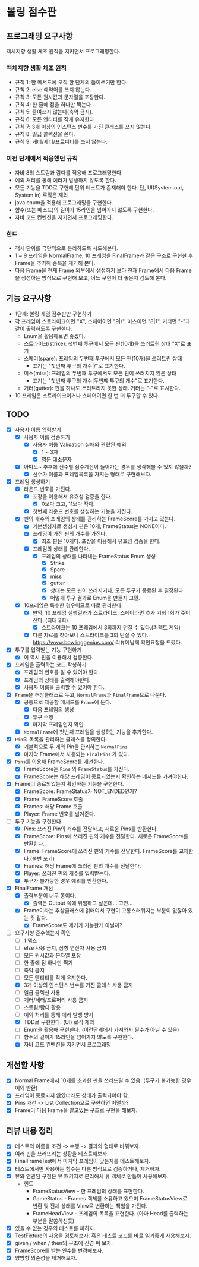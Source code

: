 # 볼링 점수판

## 프로그래밍 요구사항

객체지향 생활 체조 원칙을 지키면서 프로그래밍한다.

### 객체지향 생활 체조 원칙

- 규칙 1: 한 메서드에 오직 한 단계의 들여쓰기만 한다.
- 규칙 2: else 예약어를 쓰지 않는다.
- 규칙 3: 모든 원시값과 문자열을 포장한다.
- 규칙 4: 한 줄에 점을 하나만 찍는다.
- 규칙 5: 줄여쓰지 않는다(축약 금지).
- 규칙 6: 모든 엔티티를 작게 유지한다.
- 규칙 7: 3개 이상의 인스턴스 변수를 가진 클래스를 쓰지 않는다.
- 규칙 8: 일급 콜렉션을 쓴다.
- 규칙 9: 게터/세터/프로퍼티를 쓰지 않는다.

### 이전 단계에서 적용했던 규칙

- 자바 8의 스트림과 람다를 적용해 프로그래밍한다.
- 예외 처리를 통해 에러가 발생하지 않도록 한다.
- 모든 기능을 TDD로 구현해 단위 테스트가 존재해야 한다. 단, UI(System.out, System.in) 로직은 제외
- java enum을 적용해 프로그래밍을 구현한다.
- 함수(또는 메소드)의 길이가 15라인을 넘어가지 않도록 구현한다.
- 자바 코드 컨벤션을 지키면서 프로그래밍한다.

### 힌트

- 객체 단위를 극단적으로 분리하도록 시도해본다.
- 1 ~ 9 프레임을 NormalFrame, 10 프레임을 FinalFrame과 같은 구조로 구현한 후 Frame을 추가해 중복을 제거해 본다.
- 다음 Frame을 현재 Frame 외부에서 생성하기 보다 현재 Frame에서 다음 Frame을 생성하는 방식으로 구현해 보고, 어느 구현이 더 좋은지 검토해 본다.

## 기능 요구사항

- 1단계: 볼링 게임 점수판만 구현하기
- 각 프레임이 스트라이크이면 "X", 스페어이면 "9|/", 미스이면 "8|1", 거터면 "-"과 같이 출력하도록 구현한다.
    - Enum을 활용해보면 좋겠다.
    - 스트라이크(strike): 첫번째 투구에서 모든 핀(10개)을 쓰러트린 상태 "X"로 표기
    - 스페어(spare): 프레임의 두번째 투구에서 모든 핀(10개)을 쓰러트린 상태
        - 표기는 "첫번째 투구의 개수|/"로 표기한다.
    - 미스(miss): 프레임의 두번째 투구에서도 모든 핀이 쓰러지지 않은 상태
        - 표기는 "첫번째 투구의 개수|두번쨰 투구의 개수"로 표기한다.
    - 거터(gutter): 핀을 하나도 쓰러트리지 못한 상태. 거터는 "-"로 표시한다.
- 10 프레임은 스트라이크이거나 스페어이면 한 번 더 투구할 수 있다.

## TODO

- [x] 사용자 이름 입력받기
    - [x] 사용자 이름 검증하기
        - [x] 사용자 이름 Validation 실패와 관련된 예외
            - [x] 1 ~ 3자
            - [x] 영문 대소문자
    - [x] 아마도~ 추후에 선수별 점수계산이 들어가는 경우를 생각해볼 수 있지 않을까?
        - [x] 선수가 이름과 프레임목록을 가지는 형태로 구현해보자.
- [x] 프레임 생성하기
    - [x] 라운드 번호를 가진다.
        - [x] 포장을 이용해서 유효성 검증을 한다.
            - [x] 0보다 크고, 11보다 작다.
        - [x] 첫번째 라운드 번호를 생성하는 기능을 가진다.
    - [x] 핀의 개수와 프레임의 상태를 관리하는 FrameScore를 가지고 있는다.
        - [x] 기본생성자로 생성시 핀은 10개, FrameStatus는 NONE이다.
        - [x] 프레임이 가진 핀의 개수를 가진다.
            - [x] 최초 핀은 10개다. 포장을 이용해서 유효성 검증을 한다.
        - [x] 프레임의 상태를 관리한다.
            - [x] 프레임의 상태를 나타내는 FrameStatus Enum 생성
                - [x] Strike
                - [x] Spare
                - [x] miss
                - [x] gutter
                - [x] 상태는 모든 핀이 쓰러지거나, 모든 투구가 종료된 후 결정된다.
                - [x] 어떻게 투구 결과로 Enum을 만들지 고민.
    - [x] 10프레임은 특수한 경우이므로 따로 관리한다.
        - [x] 만약, 10 프레임 실행결과가 스트라이크, 스페어라면 추가 기회 1회가 주어진다. (최대 2회)
            - [x] 스트라이크는 10 프레임에서 3회까지 던질 수 있다.(퍼펙트 게임)
        - [x] 다른 자료를 찾아보니 스트라이크를 3회 던질 수 있다. <https://www.bowlinggenius.com/> 리뷰어님께 확인요청을 드렸다.
- [x] 투구를 입력받는 기능 구현하기
    - [x] 이 역시 핀을 이용해서 검증한다.
- [x] 프레임을 출력하는 코드 작성하기
    - [x] 프레임의 번호를 알 수 있어야 한다.
    - [x] 프레임의 상태를 출력해야한다.
    - [x] 사용자 이름을 출력할 수 있어야 한다.
- [x] `Frame`을 추상클래스로 두고, `NormalFrame`과 `FinalFrame`으로 나눈다.
    - [x] 공통으로 제공할 메서드를 `Frame`에 둔다.
        - [x] 다음 프레임의 생성
        - [x] 투구 수행
        - [x] 마지막 프레임인지 확인
    - [x] `NormalFrame`에 첫번째 프레임을 생성하는 기능을 추가한다.
- [x] `Pin`의 목록을 관리하는 클래스를 정의한다.
    - [x] 기본적으로 두 개의 Pin을 관리하는 `NormalPins`
    - [x] 마지막 Frame에서 사용되는 `FinalPins` 가 있다.
- [x] `Pins`를 이용해 FrameScore를 개선한다.
    - [x] FrameScore는 `Pins` 와 `FrameStatus`를 가진다.
    - [x] FrameScore는 해당 프레임이 종료되었는지 확인하는 메서드를 가져야한다.
- [x] Frame이 종료되었는지 확인하는 기능을 구현한다.
    - [x] FrameScore: FrameStatus가 NOT_ENDED인가?
    - [x] Frame: FrameScore 호출
    - [x] Frames: 해당 Frame 호출
    - [x] Player: Frame 번호를 넘겨준다.
- [ ] 투구 기능을 구현한다.
    - [x] Pins: 쓰러진 Pin의 개수를 전달하고, 새로운 Pins를 반환한다.
    - [x] FrameScore: Pins에 쓰러진 핀의 개수를 전달한다. 새로운 FrameScore를 반환한다.
    - [x] Frame: FrameScore에 쓰러진 핀의 개수를 전달한다. FrameScore를 교체한다.(불변 포기)
    - [x] Frames: 해당 Frame에 쓰러진 핀의 개수를 전달한다.
    - [x] Player: 쓰러진 핀의 개수를 입력받는다.
    - [x] 투구가 불가능한 경우 예외를 반환한다.
- [x] FinalFrame 개선
    - [x] 출력부분이 너무 똥이다.
        - [x] 출력은 Output 쪽에 위임하고 싶은데... 고민...
    - [x] Frame이라는 추상클래스에 얽매여서 구현이 고통스러워지는 부분이 없잖아 있는 것 같다.
        - [x] FrameScore도 제거가 가능한게 아닐까?
- [ ] 요구사항 준수했는지 확인
    - [ ] 1 뎁스
    - [ ] else 사용 금지, 삼항 연산자 사용 금지
    - [ ] 모든 원시값과 문자열 포장
    - [ ] 한 줄에 점 하나만 찍기
    - [ ] 축약 금지
    - [ ] 모든 엔티티를 작게 유지한다.
    - [x] 3개 이상의 인스턴스 변수를 가진 클래스 사용 금지
    - [ ] 일급 콜렉션 사용
    - [ ] 게터/세터/프로퍼티 사용 금지
    - [ ] 스트림/람다 활용
    - [ ] 예외 처리를 통해 에러 발생 방지
    - [x] TDD로 구현한다. (UI) 로직 제외
    - [ ] Enum을 활용해 구현한다. (이전단계에서 가져와서 필수가 아닐 수 있음)
    - [ ] 함수의 길이가 15라인을 넘어가지 않도록 구현한다.
    - [x] 자바 코드 컨벤션을 지키면서 프로그래밍

## 개선할 사항

- [x] Normal Frame에서 10개를 초과한 핀을 쓰러뜨릴 수 있음. (투구가 불가능한 경우 예외 반환)
- [x] 프레임이 종료되지 않았더라도 상태가 출력되어야 함.
- [x] Pins 개선 -> List Collection으로 구현하면 어떨까?
- [x] Frame이 다음 Frame을 알고있는 구조로 구현을 해보자.

## 리뷰 내용 정리

- [x] 테스트의 이름을 조건 -> 수행 -> 결과의 형태로 바꿔보자.
- [x] 여러 핀을 쓰러뜨리는 상황을 테스트해보자.
- [x] FinalFrameTest에서 마지막 프레임이 맞는지를 테스트해보자.
- [x] 테스트에서만 사용하는 함수는 다른 방식으로 검증하거나, 제거하자.
- [x] 뷰와 연관된 구현은 뷰 패키지로 분리해서 뷰 객체로 만들어 사용해보자.
    - 힌트
        - FrameStatusView - 한 프레임의 상태를 표현한다.
        - GameStatus - Frames 객체를 소유하고 있으며 FrameStatusView로 변환 및 전체 상태를 View로 변환하는 책임을 가진다.
        - FrameHeadView - 프레임의 목록을 표현한다. (아마 Head를 출력하는 부분을 말씀하신듯)
- [x] 있을 수 없는 경우의 테스트를 피하자.
- [x] TestFixture의 사용을 검토해보자. 혹은 테스트 코드를 바로 읽기좋게 사용해보자.
- [x] given / when / then의 구조에 신경 써 보자.
- [x] FrameScore를 받는 인수를 변경해보자.
- [x] 양방향 의존성을 제거해보자.
